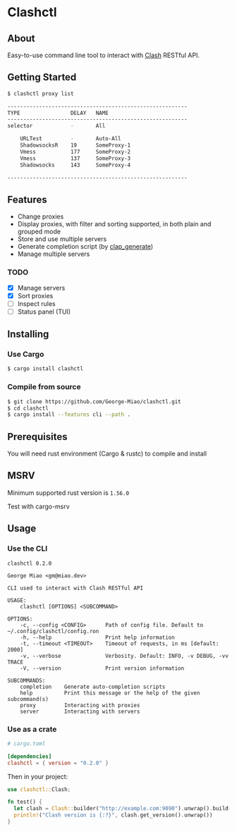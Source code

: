 # Clashctl

## About <a name = "about"></a>

Easy-to-use command line tool to interact with [Clash](https://https://github.com/Dreamacro/clash) RESTful API.

## Getting Started <a name = "getting_started"></a>

```bash
$ clashctl proxy list

---------------------------------------------------------
TYPE                DELAY   NAME
---------------------------------------------------------
selector            -       All

    URLTest         -       Auto-All
    ShadowsocksR    19      SomeProxy-1
    Vmess           177     SomeProxy-2
    Vmess           137     SomeProxy-3
    Shadowsocks     143     SomeProxy-4

---------------------------------------------------------
```

## Features
- Change proxies
- Display proxies, with filter and sorting supported, in both plain and grouped mode
- Store and use multiple servers
- Generate completion script (by [clap_generate](https://crates.io/crates/clap_generate))
- Manage multiple servers 

### TODO
- [X] Manage servers
- [X] Sort proxies
- [ ] Inspect rules
- [ ] Status panel (TUI)

## Installing

### Use Cargo

```bash
$ cargo install clashctl
```

### Compile from source


```bash
$ git clone https://github.com/George-Miao/clashctl.git
$ cd clashctl
$ cargo install --features cli --path .
```

## Prerequisites

You will need rust environment (Cargo & rustc) to compile and install

## MSRV
Minimum supported rust version is `1.56.0`

Test with cargo-msrv

## Usage <a name = "usage"></a>

### Use the CLI

```
clashctl 0.2.0

George Miao <gm@miao.dev>

CLI used to interact with Clash RESTful API

USAGE:
    clashctl [OPTIONS] <SUBCOMMAND>

OPTIONS:
    -c, --config <CONFIG>      Path of config file. Default to ~/.config/clashctl/config.ron
    -h, --help                 Print help information
    -t, --timeout <TIMEOUT>    Timeout of requests, in ms [default: 2000]
    -v, --verbose              Verbosity. Default: INFO, -v DEBUG, -vv TRACE
    -V, --version              Print version information

SUBCOMMANDS:
    completion    Generate auto-completion scripts
    help          Print this message or the help of the given subcommand(s)
    proxy         Interacting with proxies
    server        Interacting with servers
```

### Use as a crate

```toml
# cargo.toml

[dependencies]
clashctl = { version = "0.2.0" }
```

Then in your project: 

```rust
use clashctl::Clash;

fn test() {
  let clash = Clash::builder("http://example.com:9090").unwrap().build();
  println!("Clash version is {:?}", clash.get_version().unwrap())
}
```